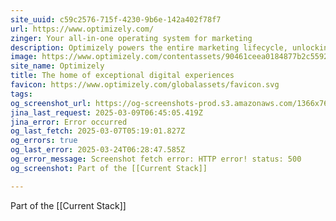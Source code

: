 ```yaml
---
site_uuid: c59c2576-715f-4230-9b6e-142a402f78f7
url: https://www.optimizely.com/
zinger: Your all-in-one operating system for marketing
description: Optimizely powers the entire marketing lifecycle, unlocking your team to create content with speed, launch experiments with confidence, and deliver experiences of the highest quality.
image: https://www.optimizely.com/contentassets/90461ceea0184877b2c559273cd1da58/main-promo.png
site_name: Optimizely
title: The home of exceptional digital experiences
favicon: https://www.optimizely.com/globalassets/favicon.svg
tags: 
og_screenshot_url: https://og-screenshots-prod.s3.amazonaws.com/1366x768/80/false/9b4a34ff8a28d8ccf82f0a43cce6a9299d54928f300233c1cd9fc45a0e20041f.jpeg
jina_last_request: 2025-03-09T06:45:05.419Z
jina_error: Error occurred
og_last_fetch: 2025-03-07T05:19:01.827Z
og_errors: true
og_last_error: 2025-03-24T06:28:47.585Z
og_error_message: Screenshot fetch error: HTTP error! status: 500
og_screenshot: Part of the [[Current Stack]]

---
```

Part of the [[Current Stack]]
